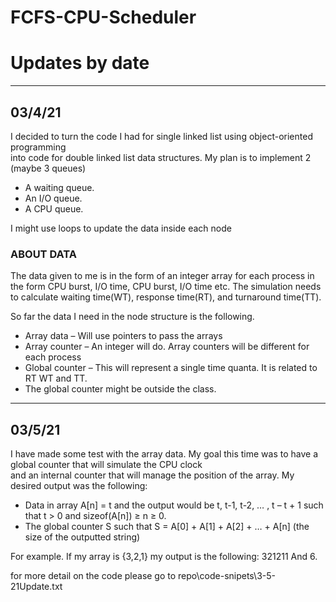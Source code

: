 # FCFS-CPU-Scheduler
<h1>Updates by date</h1> 
<hr>
<h2>03/4/21</h2>
<p>I decided to turn the code I had for single linked list using object-oriented programming<br> 
into code for double linked list data structures. My plan is to implement 2 (maybe 3 queues)</p>
<ul>
	<li>A waiting queue.</li>
	<li>An I/O queue.</li>
	<li>A CPU queue.</li>
</ul>
<p>I might use loops to update the data inside each node</p>
<h3>ABOUT DATA</h3>
<p>The data given to me is in the form of an integer array for each process in the form CPU burst, I/O time, CPU burst, I/O time etc. The simulation needs to calculate waiting time(WT), response time(RT), and turnaround time(TT).</p>
<p>So far the data I need in the node structure is the following.</p>
<ul>
	<li>Array data – Will use pointers to pass the arrays</li>
	<li>Array counter – An integer will do. Array counters will be different for each process</li>
	<li>Global counter – This will represent a single time quanta. It is related to RT WT and TT.</li>
	<li>The global counter might be outside the class.</li>
</ul>
<hr>
<h2>03/5/21</h2>
<p>I have made some test with the array data. My goal this time was to have a global counter that will simulate the CPU clock<br>
and an internal counter that will manage the position of the array. My desired output was the following:</p>
<ul>
<li>Data in array A[n] = t and the output would be t, t-1, t-2, … , t – t + 1 such that t > 0 and sizeof(A[n]) ≥ n ≥ 0.</li> 
<li>The global counter S such that S = A[0] + A[1] + A[2] + … + A[n] (the size of the outputted string)</li>
</ul>
<p> For example. If my array is {3,2,1} my output is the following: 321211 And 6.<br>
<p>for more detail on the code please go to repo\code-snipets\3-5-21Update.txt</p>
 
